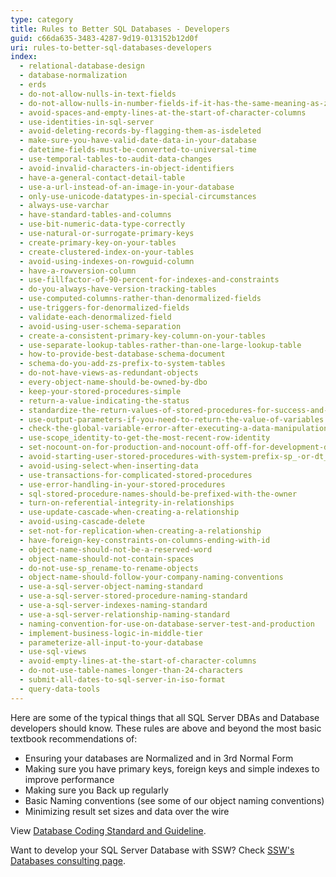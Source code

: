 ```yaml
---
type: category
title: Rules to Better SQL Databases - Developers
guid: c66da635-3483-4287-9d19-013152b12d0f
uri: rules-to-better-sql-databases-developers
index:
  - relational-database-design
  - database-normalization
  - erds
  - do-not-allow-nulls-in-text-fields
  - do-not-allow-nulls-in-number-fields-if-it-has-the-same-meaning-as-zero
  - avoid-spaces-and-empty-lines-at-the-start-of-character-columns
  - use-identities-in-sql-server
  - avoid-deleting-records-by-flagging-them-as-isdeleted
  - make-sure-you-have-valid-date-data-in-your-database
  - datetime-fields-must-be-converted-to-universal-time
  - use-temporal-tables-to-audit-data-changes
  - avoid-invalid-characters-in-object-identifiers
  - have-a-general-contact-detail-table
  - use-a-url-instead-of-an-image-in-your-database
  - only-use-unicode-datatypes-in-special-circumstances
  - always-use-varchar
  - have-standard-tables-and-columns
  - use-bit-numeric-data-type-correctly
  - use-natural-or-surrogate-primary-keys
  - create-primary-key-on-your-tables
  - create-clustered-index-on-your-tables
  - avoid-using-indexes-on-rowguid-column
  - have-a-rowversion-column
  - use-fillfactor-of-90-percent-for-indexes-and-constraints
  - do-you-always-have-version-tracking-tables
  - use-computed-columns-rather-than-denormalized-fields
  - use-triggers-for-denormalized-fields
  - validate-each-denormalized-field
  - avoid-using-user-schema-separation
  - create-a-consistent-primary-key-column-on-your-tables
  - use-separate-lookup-tables-rather-than-one-large-lookup-table
  - how-to-provide-best-database-schema-document
  - schema-do-you-add-zs-prefix-to-system-tables
  - do-not-have-views-as-redundant-objects
  - every-object-name-should-be-owned-by-dbo
  - keep-your-stored-procedures-simple
  - return-a-value-indicating-the-status
  - standardize-the-return-values-of-stored-procedures-for-success-and-failures
  - use-output-parameters-if-you-need-to-return-the-value-of-variables
  - check-the-global-variable-error-after-executing-a-data-manipulation-statement
  - use-scope_identity-to-get-the-most-recent-row-identity
  - set-nocount-on-for-production-and-nocount-off-off-for-development-debugging-purposes
  - avoid-starting-user-stored-procedures-with-system-prefix-sp_-or-dt_
  - avoid-using-select-when-inserting-data
  - use-transactions-for-complicated-stored-procedures
  - use-error-handling-in-your-stored-procedures
  - sql-stored-procedure-names-should-be-prefixed-with-the-owner
  - turn-on-referential-integrity-in-relationships
  - use-update-cascade-when-creating-a-relationship
  - avoid-using-cascade-delete
  - set-not-for-replication-when-creating-a-relationship
  - have-foreign-key-constraints-on-columns-ending-with-id
  - object-name-should-not-be-a-reserved-word
  - object-name-should-not-contain-spaces
  - do-not-use-sp_rename-to-rename-objects
  - object-name-should-follow-your-company-naming-conventions
  - use-a-sql-server-object-naming-standard
  - use-a-sql-server-stored-procedure-naming-standard
  - use-a-sql-server-indexes-naming-standard
  - use-a-sql-server-relationship-naming-standard
  - naming-convention-for-use-on-database-server-test-and-production
  - implement-business-logic-in-middle-tier
  - parameterize-all-input-to-your-database
  - use-sql-views
  - avoid-empty-lines-at-the-start-of-character-columns
  - do-not-use-table-names-longer-than-24-characters
  - submit-all-dates-to-sql-server-in-iso-format
  - query-data-tools
---
```


Here are some of the typical things that all SQL Server DBAs and Database developers should know. These rules are above and beyond the most basic textbook recommendations of:

- Ensuring your databases are Normalized and in 3rd Normal Form
- Making sure you have primary keys, foreign keys and simple indexes to improve performance
- Making sure you Back up regularly
- Basic Naming conventions (see some of our object naming conventions)
- Minimizing result set sizes and data over the wire

View [Database Coding Standard and Guideline](http://www.nyx.net/~bwunder/dbChangeControl/standard.htm).

Want to develop your SQL Server Database with SSW? Check [SSW's Databases consulting page](https://www.ssw.com.au/consulting/database-development).
